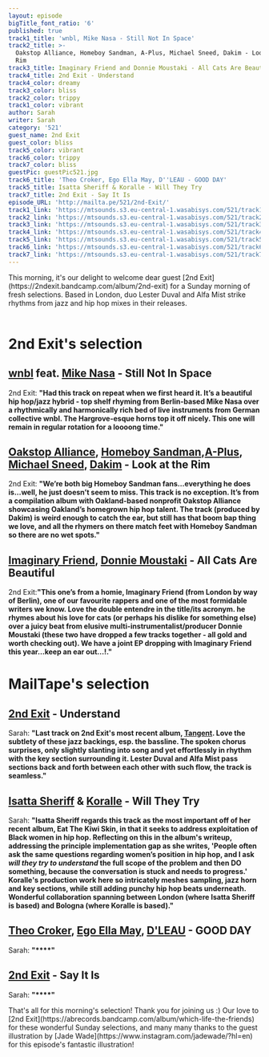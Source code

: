 ```yaml
---
layout: episode
bigTitle_font_ratio: '6'
published: true
track1_title: 'wnbl, Mike Nasa - Still Not In Space'
track2_title: >-
  Oakstop Alliance, Homeboy Sandman, A-Plus, Michael Sneed, Dakim - Look at the
  Rim
track3_title: Imaginary Friend and Donnie Moustaki - All Cats Are Beautiful
track4_title: 2nd Exit - Understand
track4_color: dreamy
track3_color: bliss
track2_color: trippy
track1_color: vibrant
author: Sarah
writer: Sarah
category: '521'
guest_name: 2nd Exit
guest_color: bliss
track5_color: vibrant
track6_color: trippy
track7_color: bliss
guestPic: guestPic521.jpg
track6_title: 'Theo Croker, Ego Ella May, D''LEAU - GOOD DAY'
track5_title: Isatta Sheriff & Koralle - Will They Try
track7_title: 2nd Exit - Say It Is
episode_URL: 'http://mailta.pe/521/2nd-Exit/'
track1_link: 'https://mtsounds.s3.eu-central-1.wasabisys.com/521/track1.mp3'
track2_link: 'https://mtsounds.s3.eu-central-1.wasabisys.com/521/track2.mp3'
track3_link: 'https://mtsounds.s3.eu-central-1.wasabisys.com/521/track3.mp3'
track4_link: 'https://mtsounds.s3.eu-central-1.wasabisys.com/521/track4.mp3'
track5_link: 'https://mtsounds.s3.eu-central-1.wasabisys.com/521/track5.mp3'
track6_link: 'https://mtsounds.s3.eu-central-1.wasabisys.com/521/track6.mp3'
track7_link: 'https://mtsounds.s3.eu-central-1.wasabisys.com/521/track7.mp3'
---
```

<p id="introduction"> This morning, it's our delight to welcome dear guest [2nd Exit](https://2ndexit.bandcamp.com/album/2nd-exit) for a Sunday morning of fresh selections. Based in London, duo Lester Duval and Alfa Mist strike rhythms from jazz and hip hop mixes in their releases. 
<br><br>
</p>

# 2nd Exit's selection

##  [wnbl](https://wanubale.bandcamp.com/album/who-is-she-feat-ev-n) feat. [Mike Nasa](https://mikenasa.bandcamp.com/) - Still Not In Space
2nd Exit: **"**Had this track on repeat when we first heard it. It’s a beautiful hip hop/jazz hybrid - top shelf rhyming from Berlin-based Mike Nasa over a rhythmically and harmonically rich bed of live instruments from German collective wnbl. The Hargrove-esque horns top it off nicely. This one will remain in regular rotation for a loooong time.**"**

## [Oakstop Alliance](https://oakstopalliance.bandcamp.com/album/royalty-summit), [Homeboy Sandman](https://homeboysandman.bandcamp.com/),[A-Plus](https://aplus.bandcamp.com/), [Michael Sneed](https://michaelsneed.bandcamp.com/track/blame-sumer-ft-molly-arizona), [Dakim](https://ddustdirect.bandcamp.com/) - Look at the Rim
2nd Exit: **"**We’re both big Homeboy Sandman fans…everything he does is...well, he just doesn’t seem to miss. This track is no exception. It’s from a compilation album with Oakland-based nonprofit Oakstop Alliance showcasing Oakland’s homegrown hip hop talent. The track (produced by Dakim) is weird enough to catch the ear, but still has that boom bap thing we love, and all the rhymers on there match feet with Homeboy Sandman so there are no wet spots.**"**

##  [Imaginary Friend](https://blaqnumbers.bandcamp.com/track/a2-imaginary-friend-all-cats-are-beautiful-prod-by-donnie-moustaki), [Donnie Moustaki](https://donniemoustaki.bandcamp.com/album/gtva-3) - All Cats Are Beautiful
2nd Exit:**"**This one’s from a homie, Imaginary Friend (from London by way of Berlin), one of our favourite rappers and one of the most formidable writers we know. Love the double entendre in the title/its acronym. he rhymes about his love for cats (or perhaps his dislike for something else) over a juicy beat from elusive multi-instrumentalist/producer Donnie Moustaki (these two have dropped a few tracks together - all gold and worth checking out). We have a joint EP dropping with Imaginary Friend this year…keep an ear out…!.**"**

# MailTape's selection

## [2nd Exit](https://2ndexit.bandcamp.com/album/2nd-exit) - Understand
Sarah: **"**Last track on 2nd Exit's most recent album, [Tangent](https://2ndexit.bandcamp.com/album/tangent). Love the subtlety of these jazz backings, esp. the bassline. The spoken chorus surprises, only slightly slanting into song and yet effortlessly in rhythm with the key section surrounding it. Lester Duval and Alfa Mist pass sections back and forth between each other with such flow, the track is seamless.**"**

## [Isatta Sheriff](https://isattasheriff.bandcamp.com/album/isatta-sheriff-2) & [Koralle](https://koralle.bandcamp.com/) - Will They Try
Sarah: **"**Isatta Sheriff regards this track as the most important off of her recent album, Eat The Kiwi Skin, in that it seeks to address exploitation of Black women in hip hop. Reflecting on this in the album's writeup, addressing the principle implementation gap as she writes, 'People often ask the same questions regarding women’s position in hip hop, and I ask _will they try to understand_ the full scope of the problem and then DO something, because the conversation is stuck and needs to progress.' Koralle's production work here so intricately meshes sampling, jazz horn and key sections, while still adding punchy hip hop beats underneath. Wonderful collaboration spanning between London (where Isatta Sheriff is based) and Bologna (where Koralle is based).**"**

## [Theo Croker](https://theocroker.com/), [Ego Ella May](https://egoellamay.bandcamp.com/), [D'LEAU](https://dleau.bandcamp.com/album/01) - GOOD DAY
Sarah: **"****"**

## [2nd Exit](https://2ndexit.bandcamp.com/album/2nd-exit) - Say It Is
Sarah: **"****"**

<p id="outroduction">That's all for this morning's selection! Thank you for joining us :) Our love to [2nd Exit](https://abrecords.bandcamp.com/album/which-life-the-friends) for these wonderful Sunday selections, and many many thanks to the guest illustration by [Jade Wade](https://www.instagram.com/jadewade/?hl=en) for this episode's fantastic illustration!</p>
